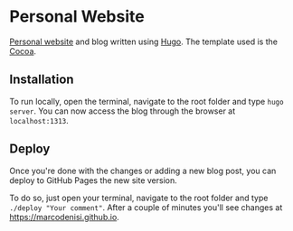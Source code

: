 # Personal Website

[Personal website](www.marcodenisi.dev) and blog written using [Hugo](https://gohugo.io/). 
The template used is the [Cocoa](https://themes.gohugo.io/cocoa/).

## Installation

To run locally, open the terminal, navigate to the root folder and type `hugo server`. 
You can now access the blog through the browser at `localhost:1313`.

## Deploy

Once you're done with the changes or adding a new blog post, you can deploy to GitHub Pages the new site version. 

To do so, just open your terminal, navigate to the root folder and type `./deploy "Your comment"`. After a couple of minutes you'll see changes at https://marcodenisi.github.io.
